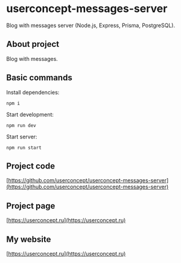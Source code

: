 # userconcept-messages-server

Blog with messages server (Node.js, Express, Prisma, PostgreSQL).

## About project

Blog with messages.

## Basic commands

Install dependencies:

`npm i`

Start development:

`npm run dev`

Start server:

`npm run start`

## Project code

[https://github.com/userconcept/userconcept-messages-server](https://github.com/userconcept/userconcept-messages-server)

## Project page

[https://userconcept.ru](https://userconcept.ru)

## My website

[https://userconcept.ru](https://userconcept.ru)
